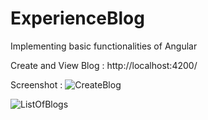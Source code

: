 # ExperienceBlog
Implementing basic functionalities of Angular 

Create and View Blog :
http://localhost:4200/

Screenshot :
![CreateBlog](https://user-images.githubusercontent.com/69809763/142658749-e313b44a-de42-4145-b1c7-6cee49549644.PNG)

![ListOfBlogs](https://user-images.githubusercontent.com/69809763/142658767-ef1867aa-3bb9-41a0-921a-44ac09dae42a.PNG)

